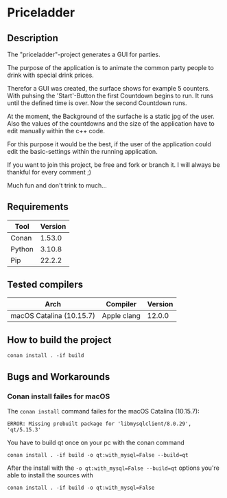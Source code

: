 # Priceladder

## Description
The "priceladder"-project generates a GUI for parties.

The purpose of the application is to animate the common party people to drink with special drink prices.

Therefor a GUI was created, the surface shows for example 5 counters. With puhsing the 'Start'-Button the first Countdown begins to run. It runs until the defined time is over. Now the second Countdown runs.

At the moment, the Background of the surfache is a static jpg of the user. Also the values of the countdowns and the size of the application have to edit manually within the c++ code.

For this purpose it would be the best, if the user of the application could edit the basic-settings within the running application.

If you want to join this project, be free and fork or branch it. I will always be thankful for every comment ;)

Much fun and don't trink to much...

## Requirements

| Tool   | Version |
| -      | -       |
| Conan  | 1.53.0  |
| Python | 3.10.8  |
| Pip    | 22.2.2  |

## Tested compilers

| Arch                      | Compiler    | Version  |
| -                         | -           | -        |
| macOS Catalina (10.15.7)  | Apple clang | 12.0.0   |

## How to build the project

```
conan install . -if build
```

## Bugs and Workarounds

### Conan install failes for macOS
The `conan install` command failes for the macOS Catalina (10.15.7):
```
ERROR: Missing prebuilt package for 'libmysqlclient/8.0.29', 'qt/5.15.3'
```
You have to build qt once on your pc with the conan command
```
conan install . -if build -o qt:with_mysql=False --build=qt
```
After the install with the `-o qt:with_mysql=False --build=qt` options you're able to install the sources with
```
conan install . -if build -o qt:with_mysql=False
```
